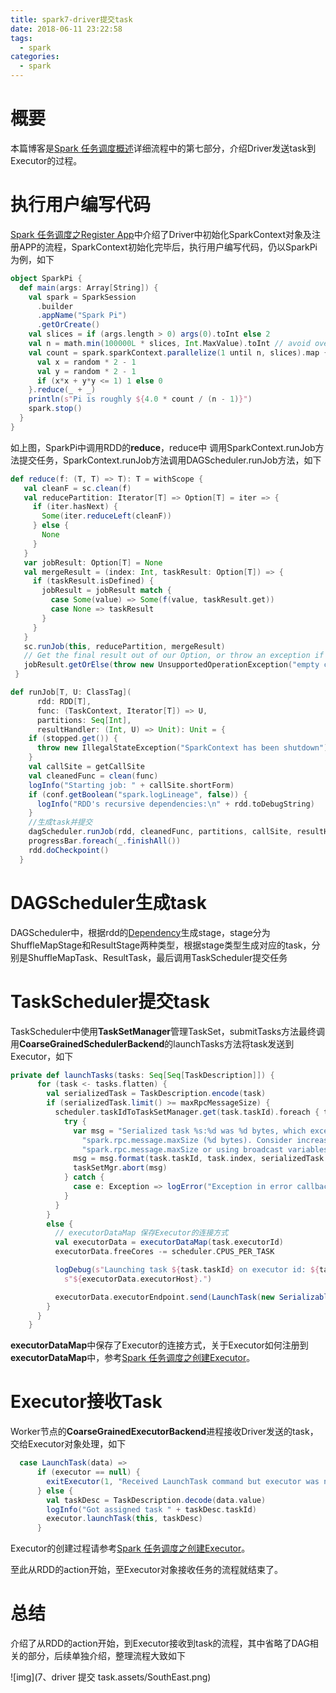 ```yaml
---
title: spark7-driver提交task
date: 2018-06-11 23:22:58
tags: 
  - spark
categories:
  - spark
---
```


# 概要

本篇博客是[Spark 任务调度概述](http://blog.csdn.net/u011564172/article/details/65653617)详细流程中的第七部分，介绍Driver发送task到Executor的过程。

# 执行用户编写代码

[Spark 任务调度之Register App](http://blog.csdn.net/u011564172/article/details/69062339)中介绍了Driver中初始化SparkContext对象及注册APP的流程，SparkContext初始化完毕后，执行用户编写代码，仍以SparkPi为例，如下 

```scala
object SparkPi {
  def main(args: Array[String]) {
    val spark = SparkSession
      .builder
      .appName("Spark Pi")
      .getOrCreate()
    val slices = if (args.length > 0) args(0).toInt else 2
    val n = math.min(100000L * slices, Int.MaxValue).toInt // avoid overflow
    val count = spark.sparkContext.parallelize(1 until n, slices).map { i =>
      val x = random * 2 - 1
      val y = random * 2 - 1
      if (x*x + y*y <= 1) 1 else 0
    }.reduce(_ + _)
    println(s"Pi is roughly ${4.0 * count / (n - 1)}")
    spark.stop()
  }
} 
```

如上图，SparkPi中调用RDD的**reduce**，reduce中 
调用SparkContext.runJob方法提交任务，SparkContext.runJob方法调用DAGScheduler.runJob方法，如下

 ```scala
 def reduce(f: (T, T) => T): T = withScope {
    val cleanF = sc.clean(f)
    val reducePartition: Iterator[T] => Option[T] = iter => {
      if (iter.hasNext) {
        Some(iter.reduceLeft(cleanF))
      } else {
        None
      }
    }
    var jobResult: Option[T] = None
    val mergeResult = (index: Int, taskResult: Option[T]) => {
      if (taskResult.isDefined) {
        jobResult = jobResult match {
          case Some(value) => Some(f(value, taskResult.get))
          case None => taskResult
        }
      }
    }
    sc.runJob(this, reducePartition, mergeResult)
    // Get the final result out of our Option, or throw an exception if the RDD was empty
    jobResult.getOrElse(throw new UnsupportedOperationException("empty collection"))
  }
 ```

```scala
def runJob[T, U: ClassTag](
      rdd: RDD[T],
      func: (TaskContext, Iterator[T]) => U,
      partitions: Seq[Int],
      resultHandler: (Int, U) => Unit): Unit = {
    if (stopped.get()) {
      throw new IllegalStateException("SparkContext has been shutdown")
    }
    val callSite = getCallSite
    val cleanedFunc = clean(func)
    logInfo("Starting job: " + callSite.shortForm)
    if (conf.getBoolean("spark.logLineage", false)) {
      logInfo("RDD's recursive dependencies:\n" + rdd.toDebugString)
    }
    //生成task并提交
    dagScheduler.runJob(rdd, cleanedFunc, partitions, callSite, resultHandler, localProperties.get)
    progressBar.foreach(_.finishAll())
    rdd.doCheckpoint()
  }
```

# DAGScheduler生成task

DAGScheduler中，根据rdd的[Dependency](http://blog.csdn.net/u011564172/article/details/54312200)生成stage，stage分为ShuffleMapStage和ResultStage两种类型，根据stage类型生成对应的task，分别是ShuffleMapTask、ResultTask，最后调用TaskScheduler提交任务

# TaskScheduler提交task

TaskScheduler中使用**TaskSetManager**管理TaskSet，submitTasks方法最终调用**CoarseGrainedSchedulerBackend**的launchTasks方法将task发送到Executor，如下 

```scala
private def launchTasks(tasks: Seq[Seq[TaskDescription]]) {
      for (task <- tasks.flatten) {
        val serializedTask = TaskDescription.encode(task)
        if (serializedTask.limit() >= maxRpcMessageSize) {
          scheduler.taskIdToTaskSetManager.get(task.taskId).foreach { taskSetMgr =>
            try {
              var msg = "Serialized task %s:%d was %d bytes, which exceeds max allowed: " +
                "spark.rpc.message.maxSize (%d bytes). Consider increasing " +
                "spark.rpc.message.maxSize or using broadcast variables for large values."
              msg = msg.format(task.taskId, task.index, serializedTask.limit(), maxRpcMessageSize)
              taskSetMgr.abort(msg)
            } catch {
              case e: Exception => logError("Exception in error callback", e)
            }
          }
        }
        else {
          // executorDataMap 保存Executor的连接方式
          val executorData = executorDataMap(task.executorId)
          executorData.freeCores -= scheduler.CPUS_PER_TASK

          logDebug(s"Launching task ${task.taskId} on executor id: ${task.executorId} hostname: " +
            s"${executorData.executorHost}.")

          executorData.executorEndpoint.send(LaunchTask(new SerializableBuffer(serializedTask)))
        }
      }
    }
```

**executorDataMap**中保存了Executor的连接方式，关于Executor如何注册到**executorDataMap**中，参考[Spark 任务调度之创建Executor](http://blog.csdn.net/u011564172/article/details/69922241)。

# Executor接收Task

Worker节点的**CoarseGrainedExecutorBackend**进程接收Driver发送的task，交给Executor对象处理，如下 

```Scala
  case LaunchTask(data) =>
      if (executor == null) {
        exitExecutor(1, "Received LaunchTask command but executor was null")
      } else {
        val taskDesc = TaskDescription.decode(data.value)
        logInfo("Got assigned task " + taskDesc.taskId)
        executor.launchTask(this, taskDesc)
      }
```

Executor的创建过程请参考[Spark 任务调度之创建Executor](http://blog.csdn.net/u011564172/article/details/69922241)。

至此从RDD的action开始，至Executor对象接收任务的流程就结束了。

# 总结

介绍了从RDD的action开始，到Executor接收到task的流程，其中省略了DAG相关的部分，后续单独介绍，整理流程大致如下 

![img](7、driver 提交 task.assets/SouthEast.png)